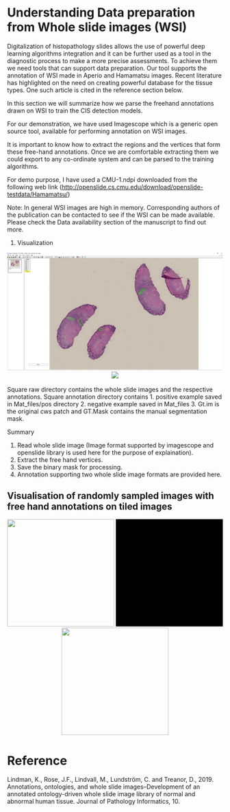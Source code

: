 # Understanding Data preparation from Whole slide images (WSI)

Digitalization of histopathology slides allows the use of powerful deep learning algorithms integration and it can be further used as a tool in the diagnostic process to make a more precise assessments. To achieve them we need tools that can support data preparation. Our tool supports the annotation of WSI made in Aperio and Hamamatsu images. Recent literature has highlighted on the need on creating powerful database for the tissue types. One such article is cited in the reference section below.

In this section we will summarize how we parse the freehand annotations drawn on WSI to train the CIS detection models.

For our demonstration, we have used Imagescope which is a generic open source tool, available for performing annotation on WSI images.

It is important to know how to extract the regions and the vertices that form these free-hand annotations. Once we are comfortable
extracting them we could export to any co-ordinate system and can be parsed to the training algorithms.

For demo purpose, I have used a CMU-1.ndpi downloaded from the following web link (http://openslide.cs.cmu.edu/download/openslide-testdata/Hamamatsu/)
 
Note: In general WSI images are high in memory. Corresponding authors of the publication can be contacted to see if the WSI can be made available. Please check the Data availability section of the manuscript to find out more.
 

1. Visualization

<p align="center">
  <img src="training_material/cmu-1_ndpi.png" width="800"/>
  <img src="training_material/T3_svs.png" width="800"/>
</p>

 
                            
Square raw directory contains the whole slide images and the respective annotations.
Square annotation directory contains 
    1. positive example saved in Mat_files/pos directory
    2. negative example saved in Mat_files
    3. Gt.im is the original cws patch and GT.Mask contains the manual segmentation mask.
	

Summary
1. Read whole slide image (Image format supported by imagescope and openslide library is used here for the purpose of explaination).
2. Extract the free hand vertices.
3. Save the binary mask for processing.
4. Annotation supporting two whole slide image formats are provided here.

## Visualisation of randomly sampled images with free hand annotations on tiled images  
<p align="center">
  <img src="training_material/DCIS_freehand_sampled_pos_img_movie_001.gif" width="250" height="250"/>
  <img src="training_material/DCIS_freehand_sampled_pos_mask_movie_001.gif" width="250" height="250"/>
  <img src="training_material/DCIS_freehand_sampled_pos_overlay_movie_001.gif" width="250" height="250"/>
</p>

# Reference
Lindman, K., Rose, J.F., Lindvall, M., Lundström, C. and Treanor, D., 2019. Annotations, ontologies, and whole slide images–Development of an annotated ontology-driven whole slide image library of normal and abnormal human tissue. Journal of Pathology Informatics, 10.
